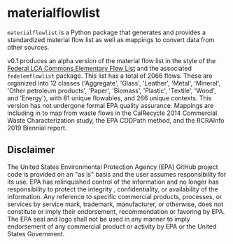 # materialflowlist

`materialflowlist` is a Python package that generates and provides a standardized material flow list 
 as well as mappings to convert data from other sources. 

v0.1 produces an alpha version of the material flow list in the style of the [Federal LCA Commons Elementary Flow List](https://github.com/USEPA/Federal-LCA-Commons-Elementary-Flow-List) and the associated `fedelemflowlist` package. This list has a total of 2066 flows. These are organized into 12 classes ('Aggregate', 'Glass', 'Leather', 'Metal', 'Mineral', 'Other petroleum products', 'Paper', 'Biomass', 'Plastic', 'Textile', 'Wood', and 'Energy'), with 81 unique flowables, and 266 unique contexts.  This version has not undergone formal EPA quality assurance. Mappings are including in to map from waste flows in the CalRecycle 2014 Commercial Waste Characterization study, the EPA CDDPath method, and the  RCRAInfo 2019 Biennial report.

## Disclaimer

The United States Environmental Protection Agency (EPA) GitHub project code is provided on an "as is" basis
 and the user assumes responsibility for its use.  EPA has relinquished control of the information and no longer
  has responsibility to protect the integrity , confidentiality, or availability of the information.  Any
   reference to specific commercial products, processes, or services by service mark, trademark, manufacturer,
    or otherwise, does not constitute or imply their endorsement, recommendation or favoring by EPA.  The EPA seal
     and logo shall not be used in any manner to imply endorsement of any commercial product or activity by EPA or
      the United States Government.
